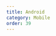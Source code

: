 ```yaml
---
title: Android
category: Mobile
order: 39
---
```


<head>
    <style>
        .screenshots {
            text-align: center;
        }

        .screenshots img {
            margin: 2px;
            max-width: 220px;
        }
    </style>
</head>
<h2>DuckDuckGo Privacy Browser</h2>

<p>
    <strong>Get our Privacy Browser from
        <a href="https://play.google.com/store/apps/details?id=com.duckduckgo.mobile.android">Google Play</a>,
        <a href="https://f-droid.org/packages/com.duckduckgo.mobile.android/">F-Droid</a>, or
        <a href="https://github.com/duckduckgo/Android/releases">as an APK file</a>.</strong>
</p>

<p class="screenshots">
    <img alt="Screenshot of the DuckDuckGo Privacy Browser for Android" src="{{ site.baseurl }}/images/25a645563fb8f24957f82b4377b06f9b.jpg" /><img alt="Screenshot of the DuckDuckGo Privacy Browser for Android" src="{{ site.baseurl }}/images/a7ecd474f7e725d71d72af6b8dc42174.jpg" /><img
        alt="Screenshot of the DuckDuckGo Privacy Browser for Android" src="{{ site.baseurl }}/images/193ed08bc4a6ea49e8883bce8728c2f0.jpg" /><img alt="Screenshot of the DuckDuckGo Privacy Browser for Android" src="{{ site.baseurl }}/images/52b7bcfbf9a4b68d444268384c721170.jpg" /><img
        alt="Screenshot of the DuckDuckGo Privacy Browser for Android" src="{{ site.baseurl }}/images/35ba2f9c47deb4c3298458767771677e.jpg" />
</p>

<p>Protect your personal data across the web thanks to:</p>

<ul>
    <li>
        A Privacy Grade showing how much a site can be trusted, before and after our
        Privacy Protection is applied.
    </li>
    <li>
        Smarter encryption, forcing sites to use encrypted connections when
        available, protecting your data from prying eyes.
    </li>
    <li>
        Our tracker blocker, stopping advertisers from tracking you on the sites you
        visit.
    </li>
    <li>
        Private search built in. Other search engines track your search history. We
        don't track you. Ever.
    </li>
</ul>
<p>
    Read more about our
    <a href="https://duckduckgo.com/app">Privacy Browser for Android</a>.
</p>

<p>
    We also love feedback. You can always reach us through the
    <a href="https://duckduckgo.com/feedback">feedback page</a>, or via email at
    <a href="mailto:android@duckduckgo.com">android@duckduckgo.com</a>. We listen!
</p>
